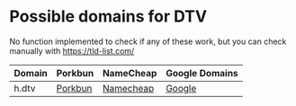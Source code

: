 # Possible domains for DTV

No function implemented to check if any of these work, but you can check manually with https://tld-list.com/

| Domain | Porkbun | NameCheap | Google Domains |
|---|---|---|---|
| h.dtv | [Porkbun](https://porkbun.com/checkout/search?prb=e814663da1&tlds=&idnLanguage=&search=search&q=h.dtv) | [Namecheap](https://www.namecheap.com/domains/registration/results/?domain=h.dtv) | [Google](https://domains.google.com/registrar/search?searchTerm=h.dtv) |
